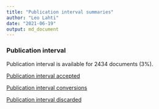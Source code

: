 ```yaml
---
title: "Publication interval summaries"
author: "Leo Lahti"
date: "2021-06-19"
output: md_document
---
```



### Publication interval

Publication interval is available for 2434 documents (3%). 

[Publication interval accepted](output.tables/publication_interval_accepted.csv)

[Publication interval conversions](output.tables/publication_interval_conversion_nontrivial.csv)

[Publication interval discarded](output.tables/publication_interval_discarded.csv)



